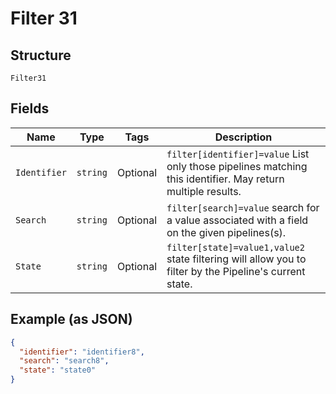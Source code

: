 
# Filter 31

## Structure

`Filter31`

## Fields

| Name | Type | Tags | Description |
|  --- | --- | --- | --- |
| `Identifier` | `string` | Optional | `filter[identifier]=value` List only those pipelines matching this identifier. May return multiple results. |
| `Search` | `string` | Optional | `filter[search]=value` search for a value associated with a field on the given pipelines(s). |
| `State` | `string` | Optional | `filter[state]=value1,value2` state filtering will allow you to filter by the Pipeline's current state. |

## Example (as JSON)

```json
{
  "identifier": "identifier8",
  "search": "search8",
  "state": "state0"
}
```

